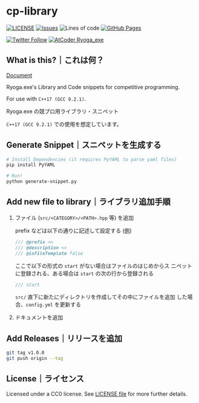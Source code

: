 # cp-library

[![LICENSE](https://img.shields.io/github/license/ryoga-exe/cp-library)](/LICENSE)
[![Issues](https://img.shields.io/github/issues/ryoga-exe/cp-library)](https://github.com/Ryoga-exe/cp-library/issues)
![Lines of code](https://img.shields.io/tokei/lines/github/ryoga-exe/cp-library)
[![GitHub Pages](https://img.shields.io/static/v1?label=GitHub+Pages&message=+&color=brightgreen&logo=github)](https://ryoga-exe.github.io/cp-library/)

[![Twitter Follow](https://img.shields.io/twitter/follow/Ryoga_exe?color=1DA1F2&logo=twitter&style=flat)](https://twitter.com/intent/follow?screen_name=Ryoga_exe)
[![AtCoder Ryoga_exe](https://img.shields.io/endpoint?url=https%3A%2F%2Fatcoder-badges.now.sh%2Fapi%2Fatcoder%2Fjson%2FRyoga_exe)](https://atcoder.jp/users/Ryoga_exe)

## What is this?｜これは何？

[Document](https://ryoga-exe.github.io/cp-library/)

Ryoga.exe's Library and Code snippets for competitive programming.

For use with `C++17 (GCC 9.2.1)`.

Ryoga.exe の競プロ用ライブラリ・スニペット

`C++17 (GCC 9.2.1)` での使用を想定しています。

## Generate Snippet｜スニペットを生成する

```bash
# Install Dependencies (it requires PyYAML to parse yaml files)
pip install PyYAML

# Run!
python generate-snippet.py
```

## Add new file to library｜ライブラリ追加手順

1. ファイル (`src/<CATEGORY>/<PATH>.hpp` 等) を追加
  
    prefix などは以下の通りに記述して設定する ([例](/src/data-structure/unionfind.hpp))
    ```cpp
    /// @prefix <>
    /// @description <>
    /// @isFileTemplate false
    ```
    
    ここで以下の形式の `start` がない場合はファイルのはじめからス ニペットに登録される、ある場合は `start` の次の行から登録される
    ```cpp
    /// start
    ```
    
    `src/` 直下に新たにディレクトリを作成してその中にファイルを追加 した場合、`config.yml` を更新する

2. ドキュメントを追加

## Add Releases｜リリースを追加

```bash
git tag v1.0.0
git push origin --tag
```

## License｜ライセンス

Licensed under a CC0 license. See [LICENSE file](/LICENSE) for more further details.
